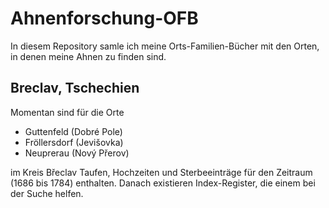 # Ahnenforschung-OFB
In diesem Repository samle ich meine Orts-Familien-Bücher mit den Orten, in denen meine Ahnen zu finden sind.
## Breclav, Tschechien
Momentan sind für die Orte
  * Guttenfeld (Dobré Pole)
  * Fröllersdorf (Jevišovka)
  * Neuprerau (Nový Přerov)
  
 im Kreis Břeclav Taufen, Hochzeiten und Sterbeeinträge für den Zeitraum (1686 bis 1784) enthalten. Danach existieren Index-Register, die einem bei der Suche helfen.
